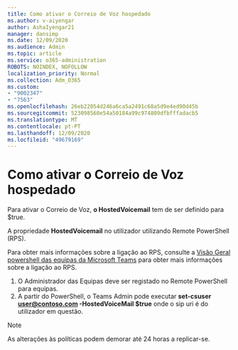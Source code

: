 ```yaml
---
title: Como ativar o Correio de Voz hospedado
ms.author: v-aiyengar
author: AshaIyengar21
manager: dansimp
ms.date: 12/09/2020
ms.audience: Admin
ms.topic: article
ms.service: o365-administration
ROBOTS: NOINDEX, NOFOLLOW
localization_priority: Normal
ms.collection: Adm_O365
ms.custom:
- "9002347"
- "7563"
ms.openlocfilehash: 26eb22054d246a6ca5a2491c68a5d9e4ed90d45b
ms.sourcegitcommit: 523098560e54a50184a99c974809dfbfffadacb5
ms.translationtype: MT
ms.contentlocale: pt-PT
ms.lasthandoff: 12/09/2020
ms.locfileid: "49679169"
---
```

# <a name="how-to-enable-hosted-voicemail"></a>Como ativar o Correio de Voz hospedado

Para ativar o Correio de Voz, **o HostedVoicemail** tem de ser definido para $true.

A propriedade **HostedVoicemail** no utilizador utilizando Remote PowerShell (RPS).

Para obter mais informações sobre a ligação ao RPS, consulte a [Visão Geral powershell das equipas da Microsoft Teams](https://docs.microsoft.com/microsoftteams/teams-powershell-overview) para obter mais informações sobre a ligação ao RPS.

1. O Administrador das Equipas deve ser registado no Remote PowerShell para equipas.
1. A partir do PowerShell, o Teams Admin pode executar **set-csuser user@contoso.com -HostedVoiceMail $true** onde o sip uri é do utilizador em questão.

> [!NOTE]
> As alterações às políticas podem demorar até 24 horas a replicar-se.
